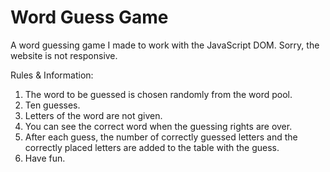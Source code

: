 # Word Guess Game

A word guessing game I made to work with the JavaScript DOM. Sorry, the website is not responsive.

Rules & Information:
1. The word to be guessed is chosen randomly from the word pool.
2. Ten guesses.
3. Letters of the word are not given.
4. You can see the correct word when the guessing rights are over.
5. After each guess, the number of correctly guessed letters and the correctly placed letters are added to the table with the guess.
6. Have fun.
